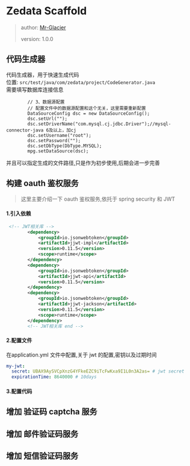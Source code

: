 # Zedata Scaffold

> author: [Mr-Glacier](https://github.com/Mr-Glacier)
>
> version: 1.0.0
>

## 代码生成器

代码生成器，用于快速生成代码  
位置: `src/test/java/com/zedata/project/CodeGenerator.java`  
需要填写数据库连接信息

```
        // 3、数据源配置
        // 配置文件中的数据源配置和这个无关，这里需要重新配置
        DataSourceConfig dsc = new DataSourceConfig();
        dsc.setUrl("");
        dsc.setDriverName("com.mysql.cj.jdbc.Driver");//mysql-connector-java 6及以上，加cj
        dsc.setUsername("root");
        dsc.setPassword("");
        dsc.setDbType(DbType.MYSQL);
        mpg.setDataSource(dsc);
```

并且可以指定生成的文件路径,只是作为初步使用,后期会进一步完善

## 构建 oauth 鉴权服务
> 这里主要介绍一下 oauth 鉴权服务,依托于 spring security 和 JWT 

#### 1.引入依赖
```xml
 <!-- JWT相关库 -->
        <dependency>
            <groupId>io.jsonwebtoken</groupId>
            <artifactId>jjwt-impl</artifactId>
            <version>0.11.5</version>
            <scope>runtime</scope>
        </dependency>
        <dependency>
            <groupId>io.jsonwebtoken</groupId>
            <artifactId>jjwt-api</artifactId>
            <version>0.11.5</version>
        </dependency>
        <dependency>
            <groupId>io.jsonwebtoken</groupId>
            <artifactId>jjwt-jackson</artifactId>
            <version>0.11.5</version>
            <scope>runtime</scope>
        </dependency>
        <!-- JWT相关库 end -->
```
#### 2.配置文件
在application.yml 文件中配置,关于 jwt 的配置,密钥以及过期时间
```yaml
my-jwt:
  secret: UBAX9AySVCpXnzG4YFkeEZC9iTcFwKxa9I1L0n3A2as= # jwt secret
  expirationTime: 8640000 # 10days
```
#### 3.配置代码

## 增加 验证码 captcha 服务

## 增加 邮件验证码服务

## 增加 短信验证码服务
